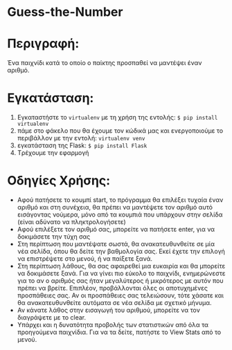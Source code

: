 # Guess-the-Number

# Περιγραφή:

Ένα παιχνίδι κατά το οποίο ο παίκτης προσπαθεί να μαντέψει έναν αριθμό.


# Εγκατάσταση:

1. Εγκαταστήστε το `virtualenv` με τη χρήση της εντολής: `$ pip install virtualenv`
2. πάμε στο φάκελο που θα έχουμε τον κώδικά μας και ενεργοποιούμε το περιβάλλον με την εντολή: `virtualenv venv`
3. εγκατάσταση της Flask: `$ pip install Flask`
4. Tρέχουμε την εφαρμογή


# Οδηγίες Χρήσης:

* Αφού πατήσετε το κουμπί start, το πρόγραμμα θα επιλέξει τυχαία έναν αριθμό και στη συνέχεια, θα πρέπει να μαντέψετε τον αριθμό αυτό εισάγοντας νούμερα, μόνο από τα κουμπιά που υπάρχουν στην σελίδα (είναι αδύνατο να πληκτρολογήσετε)
* Αφού επιλέξετε τον αριθμό σας, μπορείτε να πατήσετε enter, για να δοκιμάσετε την τύχη σας
* Στη περίπτωση που μαντέψατε σωστά, θα ανακατευθυνθείτε σε μία νέα σελίδα, όπου θα δείτε την βαθμολογία σας. Εκεί έχετε την επιλογή να επιστρέψετε στο μενού, ή να παίξετε ξανά.
* Στη περίπτωση λάθους, θα σας αφαιρεθεί μια ευκαιρία και θα μπορείτε να δοκιμάσετε ξανά. Για να γίνει πιο εύκολο το παιχνίδι, ενημερώνεστε για το αν ο αριθμός σας ήταν μεγαλύτερος ή μικρότερος με αυτόν που πρέπει να βρείτε. Επιπλέον, προβάλλονται όλες οι αποτυχημένες 
  προσπάθειες σας. Αν οι προσπάθειες σας τελειώσουν, τότε χάσατε και θα ανακατευθυνθείτε αυτόματα σε νέα σελίδα με σχετικό μήνυμα.
* Αν κάνατε λάθος στην εισαγωγή του αριθμού, μπορείτε να τον διαγράψετε με το clear.
* Υπάρχει και η δυνατότητα προβολής των στατιστικών από όλα τα προηγούμενα παιχνίδια. Για να τα δείτε, πατήστε το View Stats από το μενού.
